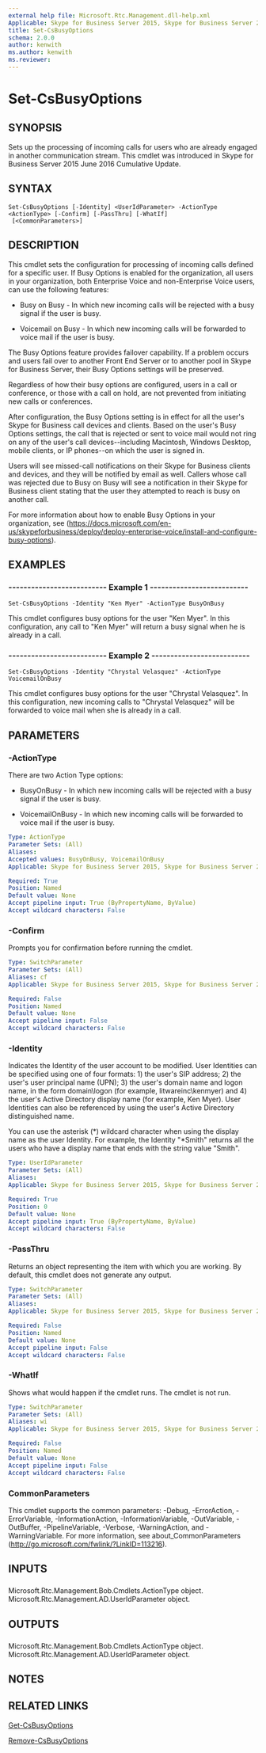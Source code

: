 ```yaml
---
external help file: Microsoft.Rtc.Management.dll-help.xml
Applicable: Skype for Business Server 2015, Skype for Business Server 2019
title: Set-CsBusyOptions
schema: 2.0.0
author: kenwith
ms.author: kenwith
ms.reviewer:
---
```


# Set-CsBusyOptions

## SYNOPSIS
Sets up the processing of incoming calls for users who are already engaged in another communication stream. This cmdlet was introduced in Skype for Business Server 2015 June 2016 Cumulative Update.

## SYNTAX

```
Set-CsBusyOptions [-Identity] <UserIdParameter> -ActionType <ActionType> [-Confirm] [-PassThru] [-WhatIf]
 [<CommonParameters>]
```

## DESCRIPTION
This cmdlet sets the configuration for processing of incoming calls defined for a specific user. If Busy Options is enabled for the organization, all users in your organization, both Enterprise Voice and non-Enterprise Voice users, can use the following features:

* Busy on Busy - In which new incoming calls will be rejected with a busy signal if the user is busy.

* Voicemail on Busy - In which new incoming calls will be forwarded to voice mail if the user is busy.

The Busy Options feature provides failover capability. If a problem occurs and users fail over to another Front End Server or to another pool in Skype for Business Server, their Busy Options settings will be preserved.

Regardless of how their busy options are configured, users in a call or conference, or those with a call on hold, are not prevented from initiating new calls or conferences.

After configuration, the Busy Options setting is in effect for all the user's Skype for Business call devices and clients. Based on the user's Busy Options settings, the call that is rejected or sent to voice mail would not ring on any of the user's call devices--including Macintosh, Windows Desktop, mobile clients, or IP phones--on which the user is signed in.

Users will see missed-call notifications on their Skype for Business clients and devices, and they will be notified by email as well. Callers whose call was rejected due to Busy on Busy will see a notification in their Skype for Business client stating that the user they attempted to reach is busy on another call.

For more information about how to enable Busy Options in your organization, see (https://docs.microsoft.com/en-us/skypeforbusiness/deploy/deploy-enterprise-voice/install-and-configure-busy-options).

## EXAMPLES

### -------------------------- Example 1 --------------------------
```
Set-CsBusyOptions -Identity "Ken Myer" -ActionType BusyOnBusy
```

This cmdlet configures busy options for the user "Ken Myer". In this configuration, any call to "Ken Myer" will return a busy signal when he is already in a call.

### -------------------------- Example 2 --------------------------
```
Set-CsBusyOptions -Identity "Chrystal Velasquez" -ActionType VoicemailOnBusy
```

This cmdlet configures busy options for the user "Chrystal Velasquez". In this configuration, new incoming calls to "Chrystal Velasquez" will be forwarded to voice mail when she is already in a call.

## PARAMETERS

### -ActionType
There are two Action Type options:

* BusyOnBusy - In which new incoming calls will be rejected with a busy signal if the user is busy.

* VoicemailOnBusy - In which new incoming calls will be forwarded to voice mail if the user is busy.

```yaml
Type: ActionType
Parameter Sets: (All)
Aliases: 
Accepted values: BusyOnBusy, VoicemailOnBusy
Applicable: Skype for Business Server 2015, Skype for Business Server 2019

Required: True
Position: Named
Default value: None
Accept pipeline input: True (ByPropertyName, ByValue)
Accept wildcard characters: False
```

### -Confirm
Prompts you for confirmation before running the cmdlet.

```yaml
Type: SwitchParameter
Parameter Sets: (All)
Aliases: cf
Applicable: Skype for Business Server 2015, Skype for Business Server 2019

Required: False
Position: Named
Default value: None
Accept pipeline input: False
Accept wildcard characters: False
```

### -Identity
Indicates the Identity of the user account to be modified. User Identities can be specified using one of four formats: 1) the user's SIP address; 2) the user's user principal name (UPN); 3) the user's domain name and logon name, in the form domain\logon (for example, litwareinc\kenmyer) and 4) the user's Active Directory display name (for example, Ken Myer). User Identities can also be referenced by using the user's Active Directory distinguished name.

You can use the asterisk (\*) wildcard character when using the display name as the user Identity. For example, the Identity "*Smith" returns all the users who have a display name that ends with the string value "Smith".

```yaml
Type: UserIdParameter
Parameter Sets: (All)
Aliases: 
Applicable: Skype for Business Server 2015, Skype for Business Server 2019

Required: True
Position: 0
Default value: None
Accept pipeline input: True (ByPropertyName, ByValue)
Accept wildcard characters: False
```

### -PassThru
Returns an object representing the item with which you are working. By default, this cmdlet does not generate any output.

```yaml
Type: SwitchParameter
Parameter Sets: (All)
Aliases: 
Applicable: Skype for Business Server 2015, Skype for Business Server 2019

Required: False
Position: Named
Default value: None
Accept pipeline input: False
Accept wildcard characters: False
```

### -WhatIf
Shows what would happen if the cmdlet runs.
The cmdlet is not run.

```yaml
Type: SwitchParameter
Parameter Sets: (All)
Aliases: wi
Applicable: Skype for Business Server 2015, Skype for Business Server 2019

Required: False
Position: Named
Default value: None
Accept pipeline input: False
Accept wildcard characters: False
```

### CommonParameters
This cmdlet supports the common parameters: -Debug, -ErrorAction, -ErrorVariable, -InformationAction, -InformationVariable, -OutVariable, -OutBuffer, -PipelineVariable, -Verbose, -WarningAction, and -WarningVariable. For more information, see about_CommonParameters (http://go.microsoft.com/fwlink/?LinkID=113216).

## INPUTS

### 
Microsoft.Rtc.Management.Bob.Cmdlets.ActionType object.
Microsoft.Rtc.Management.AD.UserIdParameter object.

## OUTPUTS

### 
Microsoft.Rtc.Management.Bob.Cmdlets.ActionType object.
Microsoft.Rtc.Management.AD.UserIdParameter object.

## NOTES

## RELATED LINKS
[Get-CsBusyOptions](https://docs.microsoft.com/en-us/powershell/module/skype/get-csbusyoptions?view=skype-ps)

[Remove-CsBusyOptions](https://docs.microsoft.com/en-us/powershell/module/skype/remove-csbusyoptions?view=skype-ps)
